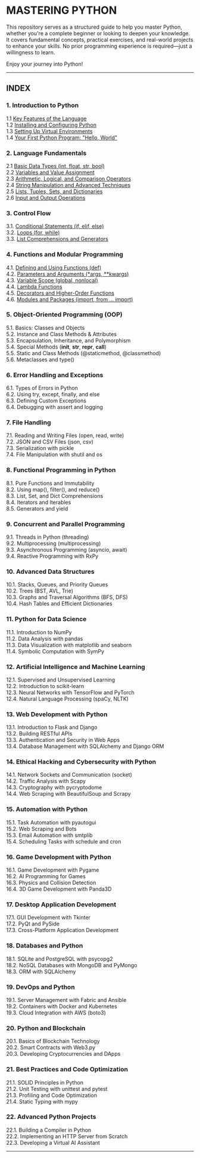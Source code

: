 # MASTERING PYTHON 

This repository serves as a structured guide to help you master Python, whether you're a complete beginner or looking to deepen your knowledge. It covers fundamental concepts, practical exercises, and real-world projects to enhance your skills. No prior programming experience is required—just a willingness to learn.  

Enjoy your journey into Python! 

---

## INDEX

### 1. Introduction to Python 
1.1 [Key Features of the Language](lessons/01_01_key_feature_of_the_lenguage.md)  
1.2 [Installing and Configuring Python](lessons/01_02_installing_and_configuring_python.md)  
1.3 [Setting Up Virtual Environments](lessons/01_03_setting_up_virtual_environment.md)  
1.4 [Your First Python Program: "Hello, World"](lessons/01_04_your_first_python_program.md)  

### 2. Language Fundamentals
2.1 [Basic Data Types (int, float, str, bool)](lessons/02_01_basic_data_types.md)  
2.2 [Variables and Value Assignment](lessons/02_02_variables_and_values_assignment.md)   
2.3 [Arithmetic, Logical, and Comparison Operators](lessons/02_03_aritmetic_logical_comparison_operators.md)  
2.4 [String Manipulation and Advanced Techniques](lessons/02_04_string_manipulation_and_advanced_techniques.md)  
2.5 [Lists, Tuples, Sets, and Dictionaries](lessons/02_05_lists_tuples_sets_dictionaries.md)  
2.6 [Input and Output Operations](lessons/02_06_input_and_output_operations.md)   

### 3. Control Flow  
3.1. [Conditional Statements (if, elif, else)](lessons/03_01_conditional_statement_if.md)  
3.2. [Loops (for, while)](lessons/03_02_loops.md)  
3.3. [List Comprehensions and Generators](lessons/03_03_list_comprehensions_and_generators.md)  

### 4. Functions and Modular Programming  
4.1. [Defining and Using Functions (def)](lessons/04_01_defining_and_using_functions.md)  
4.2. [Parameters and Arguments (*args, **kwargs)](lessons/04_02_parameters_and_arguments.md)  
4.3. [Variable Scope (global, nonlocal)](lessons/04_03_variable_scope.md)  
4.4. [Lambda Functions](lessons/04_04_lambda_functions.md)  
4.5. [Decorators and Higher-Order Functions](lessons/04_05_decorators_and_higher-order_funcions.md)  
4.6. [Modules and Packages (import, from ... import)](lessons/04_06_modules_and_packagess.md)  

### 5. Object-Oriented Programming (OOP)  
5.1. Basics: Classes and Objects  
5.2. Instance and Class Methods & Attributes  
5.3. Encapsulation, Inheritance, and Polymorphism  
5.4. Special Methods (__init__, __str__, __repr__, __call__)  
5.5. Static and Class Methods (@staticmethod, @classmethod)  
5.6. Metaclasses and type()  

### 6. Error Handling and Exceptions  
6.1. Types of Errors in Python  
6.2. Using try, except, finally, and else  
6.3. Defining Custom Exceptions  
6.4. Debugging with assert and logging  

### 7. File Handling  
7.1. Reading and Writing Files (open, read, write)  
7.2. JSON and CSV Files (json, csv)  
7.3. Serialization with pickle  
7.4. File Manipulation with shutil and os  

### 8. Functional Programming in Python  
8.1. Pure Functions and Immutability  
8.2. Using map(), filter(), and reduce()  
8.3. List, Set, and Dict Comprehensions  
8.4. Iterators and Iterables  
8.5. Generators and yield  

### 9. Concurrent and Parallel Programming  
9.1. Threads in Python (threading)  
9.2. Multiprocessing (multiprocessing)  
9.3. Asynchronous Programming (asyncio, await)  
9.4. Reactive Programming with RxPy  

### 10. Advanced Data Structures  
10.1. Stacks, Queues, and Priority Queues  
10.2. Trees (BST, AVL, Trie)  
10.3. Graphs and Traversal Algorithms (BFS, DFS)  
10.4. Hash Tables and Efficient Dictionaries  

### 11. Python for Data Science  
11.1. Introduction to NumPy  
11.2. Data Analysis with pandas  
11.3. Data Visualization with matplotlib and seaborn  
11.4. Symbolic Computation with SymPy  

### 12. Artificial Intelligence and Machine Learning  
12.1. Supervised and Unsupervised Learning  
12.2. Introduction to scikit-learn  
12.3. Neural Networks with TensorFlow and PyTorch  
12.4. Natural Language Processing (spaCy, NLTK)  

### 13. Web Development with Python  
13.1. Introduction to Flask and Django  
13.2. Building RESTful APIs  
13.3. Authentication and Security in Web Apps  
13.4. Database Management with SQLAlchemy and Django ORM  

### 14. Ethical Hacking and Cybersecurity with Python  
14.1. Network Sockets and Communication (socket)  
14.2. Traffic Analysis with Scapy  
14.3. Cryptography with pycryptodome  
14.4. Web Scraping with BeautifulSoup and Scrapy  

### 15. Automation with Python  
15.1. Task Automation with pyautogui  
15.2. Web Scraping and Bots  
15.3. Email Automation with smtplib  
15.4. Scheduling Tasks with schedule and cron  

### 16. Game Development with Python  
16.1. Game Development with Pygame  
16.2. AI Programming for Games  
16.3. Physics and Collision Detection  
16.4. 3D Game Development with Panda3D  

### 17. Desktop Application Development  
17.1. GUI Development with Tkinter  
17.2. PyQt and PySide  
17.3. Cross-Platform Application Development  

### 18. Databases and Python  
18.1. SQLite and PostgreSQL with psycopg2  
18.2. NoSQL Databases with MongoDB and PyMongo  
18.3. ORM with SQLAlchemy  

### 19. DevOps and Python  
19.1. Server Management with Fabric and Ansible  
19.2. Containers with Docker and Kubernetes  
19.3. Cloud Integration with AWS (boto3)  

### 20. Python and Blockchain  
20.1. Basics of Blockchain Technology  
20.2. Smart Contracts with Web3.py  
20.3. Developing Cryptocurrencies and DApps  

### 21. Best Practices and Code Optimization  
21.1. SOLID Principles in Python  
21.2. Unit Testing with unittest and pytest  
21.3. Profiling and Code Optimization  
21.4. Static Typing with mypy  

### 22. Advanced Python Projects  
22.1. Building a Compiler in Python  
22.2. Implementing an HTTP Server from Scratch  
22.3. Developing a Virtual AI Assistant  

---
